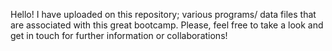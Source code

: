 Hello!
I have uploaded on this repository; various programs/ data files that are associated with this great bootcamp.
Please, feel free to take a look and get in touch for further information or collaborations!
